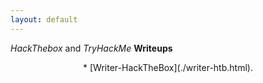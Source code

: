 ```yaml
---
layout: default
---
```


_HackThebox_ and _TryHackMe_  **Writeups**


<center> * [Writer-HackTheBox](./writer-htb.html). </center>


